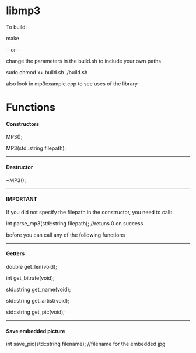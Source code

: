 # libmp3
To build:

make

--or--

change the parameters in the build.sh to include your own paths

sudo chmod x+ build.sh
./build.sh

also look in mp3example.cpp to see uses of the library

# Functions

#### Constructors

MP3();

MP3(std::string filepath);

------------------------------------------------------------------

#### Destructor

~MP3();

-------------------------------------------------------------------

#### IMPORTANT

If you did not specify the filepath in the constructor, you need to call:

int parse_mp3(std::string filepath); //retuns 0 on success

before you can call any of the following functions

--------------------------------------------------------------------

#### Getters

double get_len(void);

int get_bitrate(void);

std::string get_name(void);

std::string get_artist(void);

std::string get_pic(void);

---------------------------------------------------------------------

#### Save embedded picture

int save_pic(std::string filename); //filename for the embedded jpg
